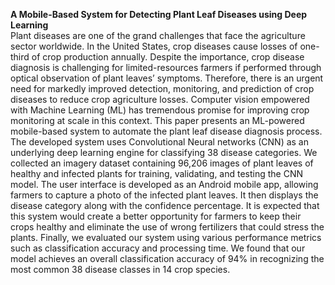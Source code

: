 <b>A Mobile-Based System for Detecting Plant Leaf Diseases using Deep Learning</b><br/>
Plant diseases are one of the grand challenges that face the agriculture sector worldwide. In the United States, crop diseases cause losses of one-third of crop production annually. Despite the importance, crop disease diagnosis is challenging for limited-resources farmers if performed through optical observation of plant leaves’ symptoms. Therefore, there is an urgent need for markedly improved detection, monitoring, and prediction of crop diseases to reduce crop agriculture losses. Computer vision empowered with Machine Learning (ML) has tremendous promise for improving crop monitoring at scale in this context. This paper presents an ML-powered mobile-based system to automate the plant leaf disease diagnosis process. The developed system uses Convolutional Neural networks (CNN) as an underlying deep learning engine for classifying 38 disease categories. We collected an imagery dataset containing 96,206 images of plant leaves of healthy and infected plants for training, validating, and testing the CNN model. The user interface is developed as an Android mobile app, allowing farmers to capture a photo of the infected plant leaves. It then displays the disease category along with the confidence percentage. It is expected that this system would create a better opportunity for farmers to keep their crops healthy and eliminate the use of wrong fertilizers that could stress the plants. Finally, we evaluated our system using various performance metrics such as classification accuracy and processing time. We found that our model achieves an overall classification accuracy of 94\% in recognizing the most common 38 disease classes in 14 crop species.
